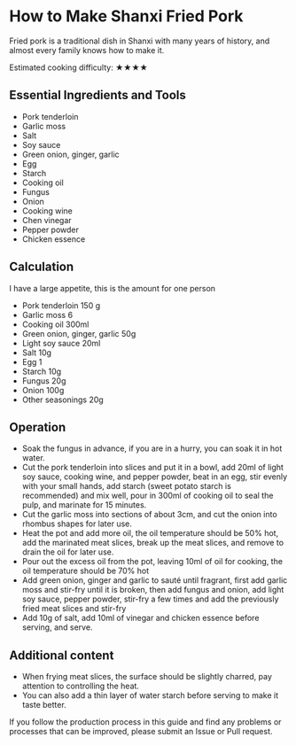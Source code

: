 # How to Make Shanxi Fried Pork

Fried pork is a traditional dish in Shanxi with many years of history, and almost every family knows how to make it.

Estimated cooking difficulty: ★★★★

## Essential Ingredients and Tools

- Pork tenderloin
- Garlic moss
- Salt
- Soy sauce
- Green onion, ginger, garlic
- Egg
- Starch
- Cooking oil
- Fungus
- Onion
- Cooking wine
- Chen vinegar
- Pepper powder
- Chicken essence

## Calculation

I have a large appetite, this is the amount for one person

- Pork tenderloin 150 g
- Garlic moss 6
- Cooking oil 300ml
- Green onion, ginger, garlic 50g
- Light soy sauce 20ml
- Salt 10g
- Egg 1
- Starch 10g
- Fungus 20g
- Onion 100g
- Other seasonings 20g

## Operation

- Soak the fungus in advance, if you are in a hurry, you can soak it in hot water.
- Cut the pork tenderloin into slices and put it in a bowl, add 20ml of light soy sauce, cooking wine, and pepper powder, beat in an egg, stir evenly with your small hands, add starch (sweet potato starch is recommended) and mix well, pour in 300ml of cooking oil to seal the pulp, and marinate for 15 minutes.
- Cut the garlic moss into sections of about 3cm, and cut the onion into rhombus shapes for later use.
- Heat the pot and add more oil, the oil temperature should be 50% hot, add the marinated meat slices, break up the meat slices, and remove to drain the oil for later use.
- Pour out the excess oil from the pot, leaving 10ml of oil for cooking, the oil temperature should be 70% hot
- Add green onion, ginger and garlic to sauté until fragrant, first add garlic moss and stir-fry until it is broken, then add fungus and onion, add light soy sauce, pepper powder, stir-fry a few times and add the previously fried meat slices and stir-fry
- Add 10g of salt, add 10ml of vinegar and chicken essence before serving, and serve.

## Additional content

- When frying meat slices, the surface should be slightly charred, pay attention to controlling the heat.
- You can also add a thin layer of water starch before serving to make it taste better.

If you follow the production process in this guide and find any problems or processes that can be improved, please submit an Issue or Pull request.
